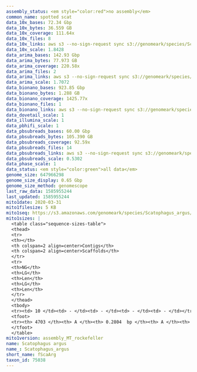 ```yaml
---
assembly_status: <em style="color:red">no assembly</em>
common_name: spotted scat
data_10x_bases: 72.34 Gbp
data_10x_bytes: 36.559 GB
data_10x_coverage: 111.64x
data_10x_files: 8
data_10x_links: aws s3 --no-sign-request sync s3://genomeark/species/Scatophagus_argus/fScaArg1/genomic_data/10x/ .<br>
data_10x_scale: 1.8428
data_arima_bases: 142.93 Gbp
data_arima_bytes: 77.973 GB
data_arima_coverage: 220.58x
data_arima_files: 2
data_arima_links: aws s3 --no-sign-request sync s3://genomeark/species/Scatophagus_argus/fScaArg1/genomic_data/arima/ .<br>
data_arima_scale: 1.7072
data_bionano_bases: 923.85 Gbp
data_bionano_bytes: 1.288 GB
data_bionano_coverage: 1425.77x
data_bionano_files: 1
data_bionano_links: aws s3 --no-sign-request sync s3://genomeark/species/Scatophagus_argus/fScaArg1/genomic_data/bionano/ .<br>
data_dovetail_scale: 1
data_illumina_scale: 1
data_pbhifi_scale: 1
data_pbsubreads_bases: 60.00 Gbp
data_pbsubreads_bytes: 105.390 GB
data_pbsubreads_coverage: 92.59x
data_pbsubreads_files: 14
data_pbsubreads_links: aws s3 --no-sign-request sync s3://genomeark/species/Scatophagus_argus/fScaArg1/genomic_data/pacbio/ . --exclude "*ccs*bam*"<br>
data_pbsubreads_scale: 0.5302
data_phase_scale: 1
data_status: <em style="color:green">all data</em>
genome_size: 647966298
genome_size_display: 0.65 Gbp
genome_size_method: genomescope
last_raw_data: 1585955244
last_updated: 1585955244
mito1date: 2020-03-31
mito1filesize: 5 KB
mito1seq: https://s3.amazonaws.com/genomeark/species/Scatophagus_argus/fScaArg1/assembly_MT_rockefeller/fScaArg1.MT.20200331.fasta.gz
mito1sizes: |
  <table class="sequence-sizes-table">
  <thead>
  <tr>
  <th></th>
  <th colspan=2 align=center>Contigs</th>
  <th colspan=2 align=center>Scaffolds</th>
  </tr>
  <tr>
  <th>NG</th>
  <th>LG</th>
  <th>Len</th>
  <th>LG</th>
  <th>Len</th>
  </tr>
  </thead>
  <tbody>
  <tr><td> 10 </td><td> - </td><td> - </td><td> - </td><td> - </td></tr>  <tr><td> 20 </td><td> - </td><td> - </td><td> - </td><td> - </td></tr>  <tr><td> 30 </td><td> - </td><td> - </td><td> - </td><td> - </td></tr>  <tr><td> 40 </td><td> - </td><td> - </td><td> - </td><td> - </td></tr>  <tr style="background-color:#cccccc;"><td> 50 </td><td> - </td><td style="background-color:#ff8888;"> - </td><td> - </td><td style="background-color:#ff8888;"> - </td></tr>  <tr><td> 60 </td><td> - </td><td> - </td><td> - </td><td> - </td></tr>  <tr><td> 70 </td><td> - </td><td> - </td><td> - </td><td> - </td></tr>  <tr><td> 80 </td><td> - </td><td> - </td><td> - </td><td> - </td></tr>  <tr><td> 90 </td><td> - </td><td> - </td><td> - </td><td> - </td></tr>  <tr><td> 100 </td><td> - </td><td> - </td><td> - </td><td> - </td></tr>  </tbody>
  <tfoot>
  <tr><th> 4703 </th><th> A </th><th> 0.2804  bp </th><th> A </th><th> 0.2804  bp </th></tr>
  </tfoot>
  </table>
mito1version: assembly_MT_rockefeller
name: Scatophagus argus
name_: Scatophagus_argus
short_name: fScaArg
taxon_id: 75038
---
```

